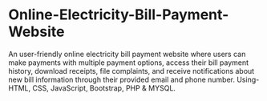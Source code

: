 # Online-Electricity-Bill-Payment-Website
An user-friendly online electricity bill payment website where users can make payments with multiple payment options, access their bill payment history, download receipts, file complaints, and receive notifications about new bill information through their provided email and phone number. Using- HTML, CSS, JavaScript, Bootstrap, PHP & MYSQL.
